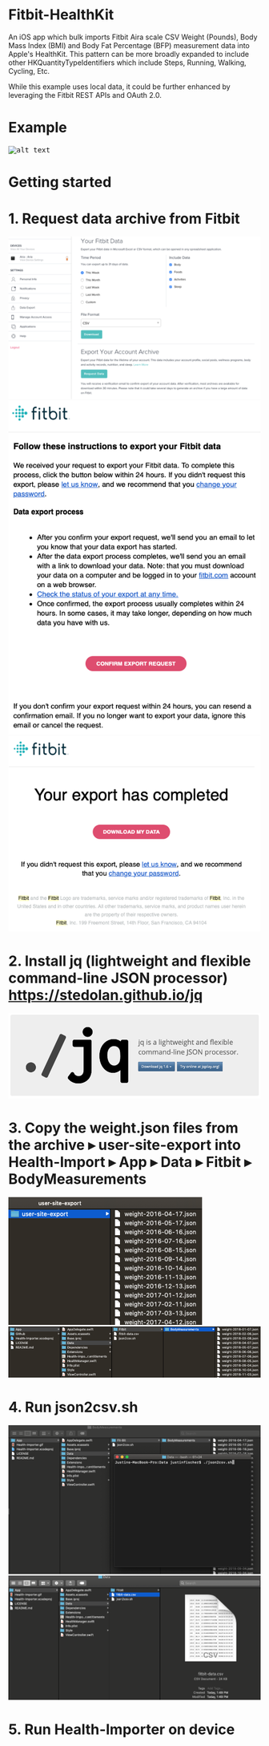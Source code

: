 # Fitbit-HealthKit
An iOS app which bulk imports Fitbit Aira scale CSV Weight (Pounds), Body Mass Index (BMI) and Body Fat Percentage (BFP) measurement data into Apple's HealthKit. This pattern can be more broadly expanded to include other HKQuantityTypeIdentifiers which include Steps, Running, Walking, Cycling, Etc.

While this example uses local data, it could be further enhanced by leveraging the Fitbit REST APIs and OAuth 2.0.

# Example
<kbd>![alt text](https://github.com/justinmfischer/Fitbit-HealthKit/blob/master/Github/health-importer.gif "Example")</kbd>

# Getting started

# 1. Request data archive from Fitbit
![alt text](https://github.com/justinmfischer/Fitbit-HealthKit/blob/master/Github/fitbit-archive.png "Archive")
![alt text](https://github.com/justinmfischer/Fitbit-HealthKit/blob/master/Github/fitbit-archive-confirm.png "Confirm")
![alt text](https://github.com/justinmfischer/Fitbit-HealthKit/blob/master/Github/fitbit-archive-complete.png "Complete")

# 2. Install jq (lightweight and flexible command-line JSON processor) https://stedolan.github.io/jq
![alt text](https://github.com/justinmfischer/Fitbit-HealthKit/blob/master/Github/jq.png "Download")

# 3. Copy the weight.json files from the archive ▸ user-site-export into Health-Import⁩ ▸ ⁨App⁩ ▸ ⁨Data⁩ ▸ ⁨Fitbit⁩ ▸ BodyMeasurements

![alt text](https://github.com/justinmfischer/Fitbit-HealthKit/blob/master/Github/user-site-export.png "Export")
![alt text](https://github.com/justinmfischer/Fitbit-HealthKit/blob/master/Github/body-measurements.png "Import")

# 4. Run json2csv.sh

![alt text](https://github.com/justinmfischer/Fitbit-HealthKit/blob/master/Github/cli-1.png "CLI")
![alt text](https://github.com/justinmfischer/Fitbit-HealthKit/blob/master/Github/cli-2.png "CLI")

# 5. Run Health-Importer on device


